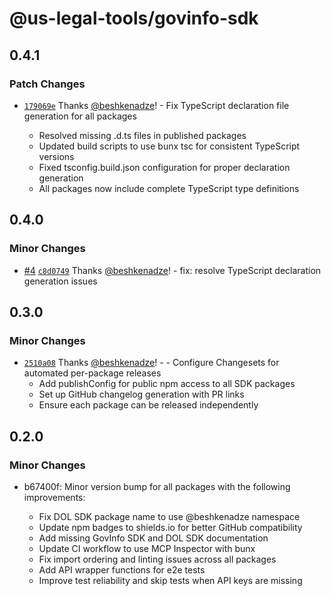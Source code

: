 # @us-legal-tools/govinfo-sdk

## 0.4.1

### Patch Changes

- [`179069e`](https://github.com/beshkenadze/us-legal-tools/commit/179069ecf7ce58d3b17da75497a17fa37a332159) Thanks [@beshkenadze](https://github.com/beshkenadze)! - Fix TypeScript declaration file generation for all packages

  - Resolved missing .d.ts files in published packages
  - Updated build scripts to use bunx tsc for consistent TypeScript versions
  - Fixed tsconfig.build.json configuration for proper declaration generation
  - All packages now include complete TypeScript type definitions

## 0.4.0

### Minor Changes

- [#4](https://github.com/beshkenadze/us-legal-tools/pull/4) [`c8d0749`](https://github.com/beshkenadze/us-legal-tools/commit/c8d0749b85fc7b89ca269953e3a3ea3298f6229c) Thanks [@beshkenadze](https://github.com/beshkenadze)! - fix: resolve TypeScript declaration generation issues

## 0.3.0

### Minor Changes

- [`2510a08`](https://github.com/beshkenadze/us-legal-tools/commit/2510a08f87d35c7cf37ebc6197045d562e34a314) Thanks [@beshkenadze](https://github.com/beshkenadze)! - - Configure Changesets for automated per-package releases
  - Add publishConfig for public npm access to all SDK packages
  - Set up GitHub changelog generation with PR links
  - Ensure each package can be released independently

## 0.2.0

### Minor Changes

- b67400f: Minor version bump for all packages with the following improvements:

  - Fix DOL SDK package name to use @beshkenadze namespace
  - Update npm badges to shields.io for better GitHub compatibility
  - Add missing GovInfo SDK and DOL SDK documentation
  - Update CI workflow to use MCP Inspector with bunx
  - Fix import ordering and linting issues across all packages
  - Add API wrapper functions for e2e tests
  - Improve test reliability and skip tests when API keys are missing
